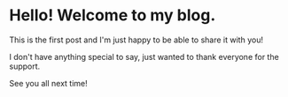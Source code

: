 # Hello! Welcome to my blog.

This is the first post and I'm just happy to be able to share it with you!

I don't have anything special to say, just wanted to thank everyone for the support.

See you all next time!
